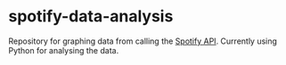 # spotify-data-analysis

Repository for graphing data from calling the [Spotify API](https://developer.spotify.com/documentation/web-api/reference/). Currently using Python for analysing the data.
